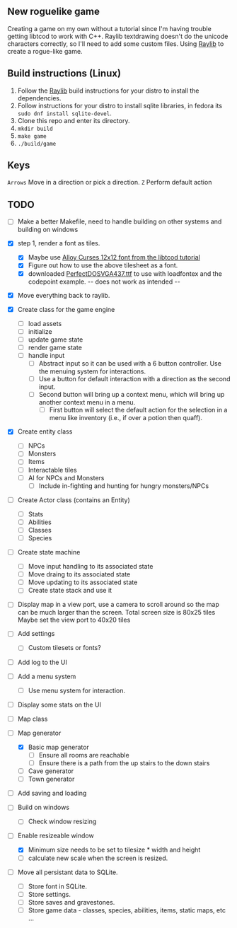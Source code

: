 ## New roguelike game
Creating a game on my own without a tutorial since I'm having trouble getting libtcod to work with C++.
Raylib textdrawing doesn't do the unicode characters correctly, so I'll need to add some custom files. 
Using [Raylib](https://github.com/raysan5/raylib) to create a rogue-like game.

## Build instructions (Linux)
01. Follow the [Raylib](https://github.com/raysan5/raylib) build instructions for your distro to install the dependencies.
02. Follow instructions for your distro to install sqlite libraries, in fedora its ```sudo dnf install sqlite-devel```.
03. Clone this repo and enter its directory.
04. ```mkdir build```
05. ```make game```
06. ```./build/game```

## Keys
```Arrows``` Move in a direction or pick a direction.
```Z``` Perform default action

## TODO
- [ ] Make a better Makefile, need to handle building on other systems and building on windows

- [X] step 1, render a font as tiles.
    - [X] Maybe use [Alloy Curses 12x12 font from the libtcod tutorial](https://raw.githubusercontent.com/HexDecimal/python-tcod-tutorial-2023/6b69bf9b5531963a0e5f09f9d8fe72a4001d4881/data/Alloy_curses_12x12.png)
    - [X] Figure out how to use the above tilesheet as a font.
    - [X] downloaded [PerfectDOSVGA437.ttf](https://cp437.github.io/) to use with loadfontex and the codepoint example. -- does not work as intended --
- [X] Move everything back to raylib.
- [X] Create class for the game engine
    - [ ] load assets
    - [ ] initialize
    - [ ] update game state
    - [ ] render game state
    - [ ] handle input
        - [ ] Abstract input so it can be used with a 6 button controller. Use the menuing system for interactions.
        - [ ] Use a button for default interaction with a direction as the second input.
        - [ ] Second button will bring up a context menu, which will bring up another context menu in a menu.
            - [ ] First button will select the default action for the selection in a menu like inventory (i.e., if over a potion then quaff).
- [X] Create entity class
    - [ ] NPCs
    - [ ] Monsters
    - [ ] Items
    - [ ] Interactable tiles
    - [ ] AI for NPCs and Monsters
        - [ ] Include in-fighting and hunting for hungry monsters/NPCs
- [ ] Create Actor class (contains an Entity)
    - [ ] Stats
    - [ ] Abilities
    - [ ] Classes
    - [ ] Species
- [ ] Create state machine
    - [ ] Move input handling to its associated state
    - [ ] Move draing to its associated state
    - [ ] Move updating to its associated state
    - [ ] Create state stack and use it
- [ ] Display map in a view port, use a camera to scroll around so the map can be much larger than the screen.
    Total screen size is 80x25 tiles
    Maybe set the view port to 40x20 tiles
- [ ] Add settings
    - [ ] Custom tilesets or fonts?
- [ ] Add log to the UI
- [ ] Add a menu system
    - [ ] Use menu system for interaction.
- [ ] Display some stats on the UI
- [ ] Map class
- [ ] Map generator
    - [X] Basic map generator
        - [ ] Ensure all rooms are reachable
        - [ ] Ensure there is a path from the up stairs to the down stairs
    - [ ] Cave generator
    - [ ] Town generator
- [ ] Add saving and loading
- [ ] Build on windows
    - [ ] Check window resizing
- [ ] Enable resizeable window
    - [X] Minimum size needs to be set to tilesize * width and height
    - [ ] calculate new scale when the screen is resized.

- [ ] Move all persistant data to SQLite.
    - [ ] Store font in SQLite.
    - [ ] Store settings.
    - [ ] Store saves and gravestones.
    - [ ] Store game data - classes, species, abilities, items, static maps, etc ...